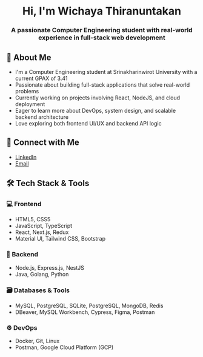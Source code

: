 <h1 align="center">Hi, I'm Wichaya Thiranuntakan</h1>
<h3 align="center">A passionate Computer Engineering student with real-world experience in full-stack web development</h3>

## 📌 About Me
-  I'm a Computer Engineering student at Srinakharinwirot University with a current GPAX of 3.41
-  Passionate about building full-stack applications that solve real-world problems
-  Currently working on projects involving React, NodeJS, and cloud deployment
-  Eager to learn more about DevOps, system design, and scalable backend architecture
-  Love exploring both frontend UI/UX and backend API logic

## 🔗 Connect with Me
- [LinkedIn](https://www.linkedin.com/in/wichaya-thiranuntakan)
- [Email](mailto:wichaya.thi@gmail.com)

## 🛠 Tech Stack & Tools

### 💻 Frontend
- HTML5, CSS5
- JavaScript, TypeScript
- React, Next.js, Redux
- Material UI, Tailwind CSS, Bootstrap

### 🧩 Backend
- Node.js, Express.js, NestJS
- Java, Golang, Python

### 🗃️ Databases & Tools
- MySQL, PostgreSQL, SQLite, PostgreSQL, MongoDB, Redis
- DBeaver, MySQL Workbench, Cypress, Figma, Postman

### ⚙️ DevOps
- Docker, Git, Linux
- Postman, Google Cloud Platform (GCP)
